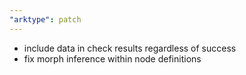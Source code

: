 ```yaml
---
"arktype": patch
---
```


-   include data in check results regardless of success
-   fix morph inference within node definitions

